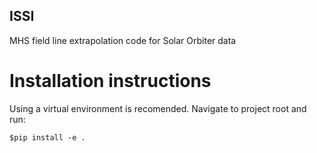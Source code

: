## ISSI
MHS field line extrapolation code for Solar Orbiter data

# Installation instructions

Using a virtual environment is recomended. 
Navigate to project root and run:

`$pip install -e .`
